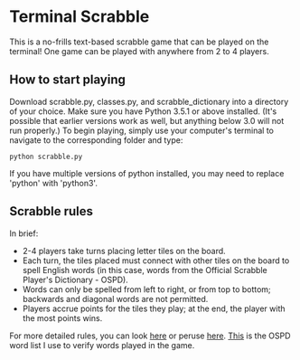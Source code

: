 # Terminal Scrabble

This is a no-frills text-based scrabble game that can be played on the terminal! One game can be played with anywhere from 2 to 4 players.

## How to start playing

Download scrabble.py, classes.py, and scrabble_dictionary into a directory of your choice. Make sure you have Python 3.5.1 or above installed. (It's possible that earlier versions work as well, but anything below 3.0 will not run properly.) To begin playing, simply use your computer's terminal to navigate to the corresponding folder and type:

```
python scrabble.py
```

If you have multiple versions of python installed, you may need to replace 'python' with 'python3'.

## Scrabble rules

In brief:

* 2-4 players take turns placing letter tiles on the board.
* Each turn, the tiles placed must connect with other tiles on the board to spell English words (in this case, words from the Official Scrabble Player's Dictionary - OSPD).
* Words can only be spelled from left to right, or from top to bottom; backwards and diagonal words are not permitted.
* Players accrue points for the tiles they play; at the end, the player with the most points wins.

For more detailed rules, you can look [here](http://www.ece.northwestern.edu/~robby/uc-courses/22001-2008-winter/scrabble.html) or peruse [here](https://en.wikibooks.org/wiki/Scrabble/Rules). [This](http://www.puzzlers.org/pub/wordlists/ospd.txt) is the OSPD word list I use to verify words played in the game.

